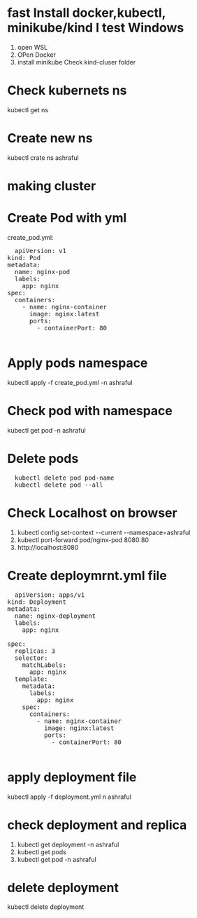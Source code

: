 # fast Install docker,kubectl, minikube/kind I test Windows 
1. open WSL
2. OPen Docker
3. install minikube
Check kind-cluser folder 
# Check kubernets ns 
kubectl get ns
# Create new ns 
kubectl crate ns ashraful
# making cluster 

# Create Pod with yml 
create_pod.yml:
<pre>
  apiVersion: v1
kind: Pod
metadata:
  name: nginx-pod  
  labels:
    app: nginx      
spec:
  containers:
    - name: nginx-container
      image: nginx:latest
      ports:
        - containerPort: 80

</pre>

# Apply pods namespace 
kubectl apply -f create_pod.yml -n ashraful

# Check pod with namespace 
kubectl get pod -n ashraful
# Delete pods 
<pre>
  kubectl delete pod pod-name
  kubectl delete pod --all
</pre>
# Check Localhost on browser 
1. kubectl config set-context --current --namespace=ashraful
2. kubectl port-forward pod/nginx-pod 8080:80
3. http://localhost:8080
# Create deploymrnt.yml file 
<pre>
  apiVersion: apps/v1
kind: Deployment
metadata:
  name: nginx-deployment
  labels:
    app: nginx

spec:
  replicas: 3
  selector:
    matchLabels:
      app: nginx
  template:
    metadata:
      labels:
        app: nginx
    spec:
      containers:
        - name: nginx-container
          image: nginx:latest
          ports:
            - containerPort: 80
  
</pre>
# apply deployment file 
kubectl apply -f deployment.yml n ashraful
# check deployment and replica
1. kubectl get deployment -n ashraful
2. kubectl get pods
3. kubectl get pod -n ashraful
# delete deployment 
kubectl delete deployment <deployment-name>




   
